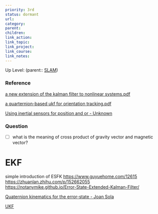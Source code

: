 ```yaml
---
priority: 3rd
status: dormant
url: 
category: 
parent: 
children: 
link_action: 
link_topic: 
link_project: 
link_course: 
link_notes: 
---
```

Up Level: (parent:: [SLAM](SLAM.md))

### Reference
[a new extension of the kalman filter to nonlinear systems.pdf](IMU%20fusion/a%20new%20extension%20of%20the%20kalman%20filter%20to%20nonlinear%20systems.pdf)

[a quarternion-based ukf for orientation tracking.pdf](IMU%20fusion/a%20quaternion-based%20ukf%20for%20orientation%20tracking.pdf)

[Using inertial sensors for position and or - Unknown](../../bookshelf/Unknown/Using%20inertial%20sensors%20for%20position%20and%20orientation%20estimation%20(27)/Using%20inertial%20sensors%20for%20position%20and%20or%20-%20Unknown.pdf)

### Question
- [ ] what is the meaning of cross product of gravity vector and magnetic vector?

# EKF

simple introduction of ESFK
https://www.guyuehome.com/12615
https://zhuanlan.zhihu.com/p/152662055
https://notanymike.github.io/Error-State-Extended-Kalman-Filter/

[Quaternion kinematics for the error-state - Joan Sola](../../bookshelf/Joan%20Sola/Quaternion%20kinematics%20for%20the%20error-state%20Kalman%20filter%20(26)/Quaternion%20kinematics%20for%20the%20error-state%20-%20Joan%20Sola.pdf)

[UKF](IMU%20fusion/UKF.pdf)
